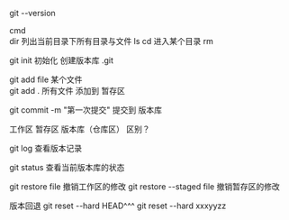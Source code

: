 git --version


cmd  
dir 列出当前目录下所有目录与文件  ls
cd 进入某个目录 
rm


git init 初始化  创建版本库 .git 

git add file  某个文件  
git add . 所有文件  添加到  暂存区
  
git commit -m "第一次提交"   提交到 版本库

工作区 暂存区 版本库（仓库区） 区别？

git log 查看版本记录

git status 查看当前版本库的状态

git restore file   撤销工作区的修改
git restore --staged file  撤销暂存区的修改

版本回退
git reset --hard HEAD^^^
git reset --hard xxxyyzz

